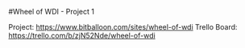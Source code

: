 #Wheel of WDI - Project 1

Project: https://www.bitballoon.com/sites/wheel-of-wdi
Trello Board: https://trello.com/b/zjN52Nde/wheel-of-wdi

